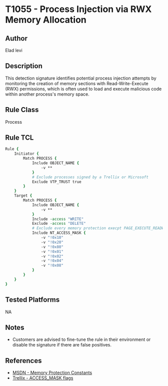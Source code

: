 # T1055 - Process Injection via RWX Memory Allocation

## Author
Elad levi

## Description
This detection signature identifies potential process injection attempts by monitoring the creation of memory sections with Read-Write-Execute (RWX) permissions, which is often used to load and execute malicious code within another process's memory space.

## Rule Class 
Process

## Rule TCL
```tcl
Rule {
	Initiator {
		Match PROCESS {
			Include OBJECT_NAME {
				-v **
			}
			# Exclude processes signed by a Trellix or Microsoft
			Exclude VTP_TRUST true
		}
	}
	Target {
		Match PROCESS {
			Include OBJECT_NAME {
				-v **
			}
			Include -access "WRITE"
			Exclude -access "DELETE"
			# Exclude every memory protection execpt PAGE_EXECUTE_READWRITE (0x40)
			Include NT_ACCESS_MASK {
				-v "!0x10"
				-v "!0x20"
				-v "!0x80"
				-v "!0x01"
				-v "!0x02"
				-v "!0x04"
				-v "!0x08"
			}
		}
	}
}
```

## Tested Platforms
NA

## Notes
- Customers are advised to fine-tune the rule in their environment or disable the signature if there are false positives.

## References
- [MSDN - Memory Protection Constants](https://learn.microsoft.com/en-us/windows/win32/memory/memory-protection-constants)
- [Trellix - ACCESS_MASK flags](https://docs.trellix.com/bundle/endpoint-security-10.7.x-product-guide-windows/page/UUID-d86ef855-0807-b492-c6d4-6abd56b47d2e.html#:~:text=with%20traverse%20access.-,LOAD_IMAGE,-SECTION)
